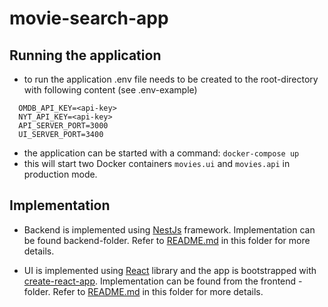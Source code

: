 # movie-search-app

## Running the application

- to run the application .env file needs to be created to the root-directory with following content (see .env-example)

```
  OMDB_API_KEY=<api-key>
  NYT_API_KEY=<api-key>
  API_SERVER_PORT=3000
  UI_SERVER_PORT=3400
```

- the application can be started with a command: `docker-compose up`
- this will start two Docker containers `movies.ui` and `movies.api` in production mode.

## Implementation

- Backend is implemented using [NestJs](https://nestjs.com/) framework. Implementation can be found backend-folder. Refer to [README.md](./backend/README.md) in this folder for more details.

- UI is implemented using [React](https://reactjs.org/) library and the app is bootstrapped with [create-react-app](https://create-react-app.dev/). Implementation can be found from the frontend -folder. Refer to [README.md](./frontend/README.md) in this folder for more details.

